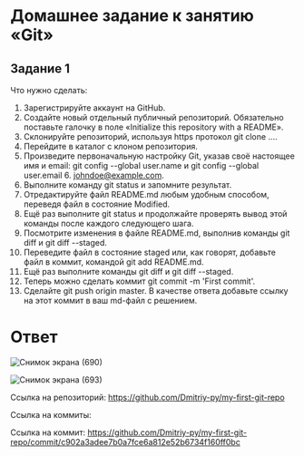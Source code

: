 # Домашнее задание к занятию «Git»


## Задание 1
Что нужно сделать:

1. Зарегистрируйте аккаунт на GitHub.
2. Создайте новый отдельный публичный репозиторий. Обязательно поставьте галочку в поле «Initialize this repository with a README».
3. Склонируйте репозиторий, используя https протокол git clone ....
4. Перейдите в каталог с клоном репозитория.
5. Произведите первоначальную настройку Git, указав своё настоящее имя и email: git config --global user.name и git config --global user.email 6. johndoe@example.com.
6. Выполните команду git status и запомните результат.
7. Отредактируйте файл README.md любым удобным способом, переведя файл в состояние Modified.
8. Ещё раз выполните git status и продолжайте проверять вывод этой команды после каждого следующего шага.
9. Посмотрите изменения в файле README.md, выполнив команды git diff и git diff --staged.
10. Переведите файл в состояние staged или, как говорят, добавьте файл в коммит, командой git add README.md.
11. Ещё раз выполните команды git diff и git diff --staged.
12. Теперь можно сделать коммит git commit -m 'First commit'.
13. Сделайте git push origin master.
В качестве ответа добавьте ссылку на этот коммит в ваш md-файл с решением.


# Ответ

![Снимок экрана (690)](https://github.com/user-attachments/assets/c7e52cf5-a77c-4750-a363-134a7b58b807)

![Снимок экрана (693)](https://github.com/user-attachments/assets/160451be-1d21-4a24-81ec-9e1bfdb5ca50)

Ссылка на репозиторий:                  https://github.com/Dmitriy-py/my-first-git-repo

Ссылка на коммиты:    

Ссылка на коммит:     https://github.com/Dmitriy-py/my-first-git-repo/commit/c902a3adee7b0a7fce6a812e52b6734f160ff0bc




